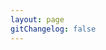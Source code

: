 ```yaml
---
layout: page
gitChangelog: false
---
```

<script setup>
import {VPTeamPage,VPTeamPageTitle,VPTeamMembers} from 'vitepress/theme'

const members= [
  {
    avatar: 'https://github.com/AEBC08.png',
    name: 'AEBC08',
    title: '项目发起者/主要开发者',
    links:[
      { icon:'github',link:'https://github.com/AEBC08'},
      { icon:{svg: '<svg xmlns="http://www.w3.org/2000/svg" viewBox="0 0 24 24" fill="currentColor"><path fill="none" d="M0 0h24v24H0z"></path><path d="M18.223 3.08609C18.7112 3.57424 18.7112 4.3657 18.223 4.85385L17.08 5.99622L18.25 5.99662C20.3211 5.99662 22 7.67555 22 9.74662V17.2466C22 19.3177 20.3211 20.9966 18.25 20.9966H5.75C3.67893 20.9966 2 19.3177 2 17.2466V9.74662C2 7.67555 3.67893 5.99662 5.75 5.99662L6.91625 5.99622L5.77466 4.85481C5.28651 4.36665 5.28651 3.5752 5.77466 3.08704C6.26282 2.59889 7.05427 2.59889 7.54243 3.08704L10.1941 5.73869C10.2729 5.81753 10.339 5.90428 10.3924 5.99638L13.6046 5.99661C13.6581 5.90407 13.7244 5.81691 13.8036 5.73774L16.4553 3.08609C16.9434 2.59793 17.7349 2.59793 18.223 3.08609ZM18.25 8.50662H5.75C5.09102 8.50662 4.55115 9.01654 4.50343 9.66333L4.5 9.75662V17.2566C4.5 17.9156 5.00992 18.4555 5.65671 18.5032L5.75 18.5066H18.25C18.909 18.5066 19.4489 17.9967 19.4966 17.3499L19.5 17.2566V9.75662C19.5 9.06626 18.9404 8.50662 18.25 8.50662ZM8.25 11.0066C8.94036 11.0066 9.5 11.5663 9.5 12.2566V13.5066C9.5 14.197 8.94036 14.7566 8.25 14.7566C7.55964 14.7566 7 14.197 7 13.5066V12.2566C7 11.5663 7.55964 11.0066 8.25 11.0066ZM15.75 11.0066C16.4404 11.0066 17 11.5663 17 12.2566V13.5066C17 14.197 16.4404 14.7566 15.75 14.7566C15.0596 14.7566 14.5 14.197 14.5 13.5066V12.2566C14.5 11.5663 15.0596 11.0066 15.75 11.0066Z"></path></svg>'},link:'https://space.bilibili.com/510197857'}
    ]
  },
  {
    avatar: 'https://github.com/luyanci.png',
    name: 'luyanci',
    title: '文档维护者',
    links:[
      { icon:'github',link:'https://github.com/luyanci'},
      { icon:{svg: '<svg xmlns="http://www.w3.org/2000/svg" viewBox="0 0 24 24" fill="currentColor"><path fill="none" d="M0 0h24v24H0z"></path><path d="M18.223 3.08609C18.7112 3.57424 18.7112 4.3657 18.223 4.85385L17.08 5.99622L18.25 5.99662C20.3211 5.99662 22 7.67555 22 9.74662V17.2466C22 19.3177 20.3211 20.9966 18.25 20.9966H5.75C3.67893 20.9966 2 19.3177 2 17.2466V9.74662C2 7.67555 3.67893 5.99662 5.75 5.99662L6.91625 5.99622L5.77466 4.85481C5.28651 4.36665 5.28651 3.5752 5.77466 3.08704C6.26282 2.59889 7.05427 2.59889 7.54243 3.08704L10.1941 5.73869C10.2729 5.81753 10.339 5.90428 10.3924 5.99638L13.6046 5.99661C13.6581 5.90407 13.7244 5.81691 13.8036 5.73774L16.4553 3.08609C16.9434 2.59793 17.7349 2.59793 18.223 3.08609ZM18.25 8.50662H5.75C5.09102 8.50662 4.55115 9.01654 4.50343 9.66333L4.5 9.75662V17.2566C4.5 17.9156 5.00992 18.4555 5.65671 18.5032L5.75 18.5066H18.25C18.909 18.5066 19.4489 17.9967 19.4966 17.3499L19.5 17.2566V9.75662C19.5 9.06626 18.9404 8.50662 18.25 8.50662ZM8.25 11.0066C8.94036 11.0066 9.5 11.5663 9.5 12.2566V13.5066C9.5 14.197 8.94036 14.7566 8.25 14.7566C7.55964 14.7566 7 14.197 7 13.5066V12.2566C7 11.5663 7.55964 11.0066 8.25 11.0066ZM15.75 11.0066C16.4404 11.0066 17 11.5663 17 12.2566V13.5066C17 14.197 16.4404 14.7566 15.75 14.7566C15.0596 14.7566 14.5 14.197 14.5 13.5066V12.2566C14.5 11.5663 15.0596 11.0066 15.75 11.0066Z"></path></svg>'},link:'https://space.bilibili.com/282873551'}
    ]
  },
  {
    avatar: 'https://github.com/wuchang325.png',
    name: 'Wuchang325',
    title: '文档维护者/前端开发者',
    links:[
      { icon:'github',link:'https://github.com/wuchang325'}
    ]
  },
  {
    avatar: 'https://github.com/xiaoshuaiyo.png',
    name: 'xiaoshuaiyo',
    title: '项目贡献者',
    links:[
      { icon:'github',link:'https://github.com/xiaoshuaiyo'}
    ]
  }
]

</script>

<VPTeamPage>
    <VPTeamPageTitle>
    <template #title>
        FloraBot 团队页
    </template>
    </VPTeamPageTitle>
    <VPTeamMembers size="small" :members="members" />
</VPTeamPage>



